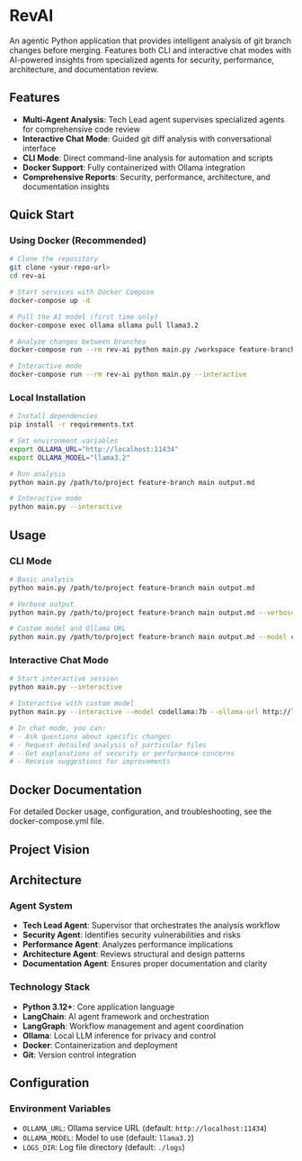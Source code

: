 # RevAI

An agentic Python application that provides intelligent analysis of git branch changes before merging. Features both CLI and interactive chat modes with AI-powered insights from specialized agents for security, performance, architecture, and documentation review.

## Features

- **Multi-Agent Analysis**: Tech Lead agent supervises specialized agents for comprehensive code review
- **Interactive Chat Mode**: Guided git diff analysis with conversational interface
- **CLI Mode**: Direct command-line analysis for automation and scripts
- **Docker Support**: Fully containerized with Ollama integration
- **Comprehensive Reports**: Security, performance, architecture, and documentation insights

## Quick Start

### Using Docker (Recommended)

```bash
# Clone the repository
git clone <your-repo-url>
cd rev-ai

# Start services with Docker Compose
docker-compose up -d

# Pull the AI model (first time only)
docker-compose exec ollama ollama pull llama3.2

# Analyze changes between branches
docker-compose run --rm rev-ai python main.py /workspace feature-branch main output.md

# Interactive mode
docker-compose run --rm rev-ai python main.py --interactive
```

### Local Installation

```bash
# Install dependencies
pip install -r requirements.txt

# Set environment variables
export OLLAMA_URL="http://localhost:11434"
export OLLAMA_MODEL="llama3.2"

# Run analysis
python main.py /path/to/project feature-branch main output.md

# Interactive mode
python main.py --interactive
```

## Usage

### CLI Mode

```bash
# Basic analysis
python main.py /path/to/project feature-branch main output.md

# Verbose output
python main.py /path/to/project feature-branch main output.md --verbose

# Custom model and Ollama URL
python main.py /path/to/project feature-branch main output.md --model codellama:7b --ollama-url http://localhost:11434
```

### Interactive Chat Mode

```bash
# Start interactive session
python main.py --interactive

# Interactive with custom model
python main.py --interactive --model codellama:7b --ollama-url http://localhost:11434

# In chat mode, you can:
# - Ask questions about specific changes
# - Request detailed analysis of particular files
# - Get explanations of security or performance concerns
# - Receive suggestions for improvements
```

## Docker Documentation

For detailed Docker usage, configuration, and troubleshooting, see the docker-compose.yml file.

## Project Vision

## Architecture

### Agent System

- **Tech Lead Agent**: Supervisor that orchestrates the analysis workflow
- **Security Agent**: Identifies security vulnerabilities and risks
- **Performance Agent**: Analyzes performance implications
- **Architecture Agent**: Reviews structural and design patterns
- **Documentation Agent**: Ensures proper documentation and clarity

### Technology Stack

- **Python 3.12+**: Core application language
- **LangChain**: AI agent framework and orchestration
- **LangGraph**: Workflow management and agent coordination
- **Ollama**: Local LLM inference for privacy and control
- **Docker**: Containerization and deployment
- **Git**: Version control integration

## Configuration

### Environment Variables

- `OLLAMA_URL`: Ollama service URL (default: `http://localhost:11434`)
- `OLLAMA_MODEL`: Model to use (default: `llama3.2`)
- `LOGS_DIR`: Log file directory (default: `./logs`)
